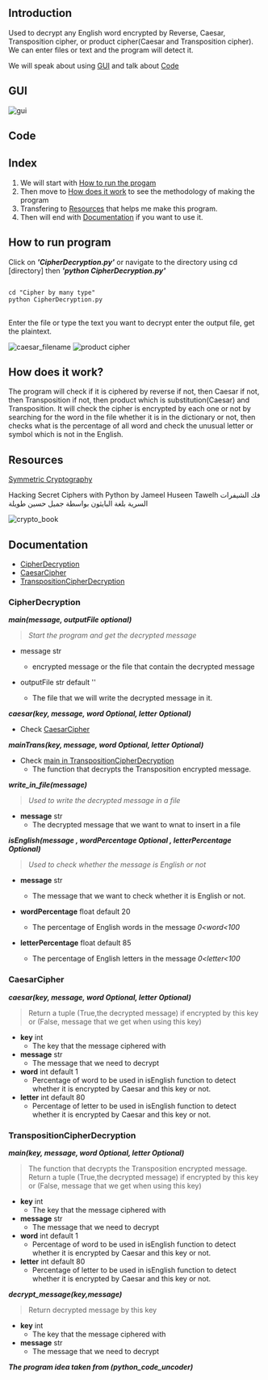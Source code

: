 ## Introduction
Used to decrypt any English word encrypted by Reverse, Caesar, Transposition cipher, or product cipher(Caesar and Transposition cipher).
We can enter files or text and the program will detect it.

We will speak about using [GUI](#GUI) and talk about [Code](#Code)

## GUI
![gui](Screenshots/gif.gif)

## Code
## Index    
  1. We will start with [How to run the progam](#How-to-run-program)
  2. Then move to [How does it work](#how-does-it-work?) to see the methodology of making the program
  3. Transfering to [Resources](#Resources) that helps me make this program.
  4. Then will end with [Documentation](#Documentation) if you want to use it.

## How to run program 
Click on ***'CipherDecryption.py'*** or navigate to the directory using cd [directory] then ***'python CipherDecryption.py'*** 

<pre>
<code >
cd "Cipher by many type"
python CipherDecryption.py
</code>
</pre>

Enter the file or type the text you want to decrypt enter the output file, get the plaintext.

![caesar_filename](Screenshots/caesar_filename.png)
![product cipher](Screenshots/product.png)

## How does it work?

The program will check if it is ciphered by reverse if not, then Caesar if not, then Transposition if not, then product which is substitution(Caesar) and Transposition.
It will check the cipher is encrypted by each one or not by searching for the word in the file whether it is in the dictionary or not, then checks what is the percentage of all word and check the unusual letter or symbol which is not in the English.

## Resources
[Symmetric Cryptography](https://www.coursera.org/learn/symmetric-crypto)

Hacking Secret Ciphers with Python by Jameel Huseen Tawelh
فك الشيفرات السرية بلغة البايثون بواسطة جميل حسين طويلة

![crypto_book](Screenshots/crypto_book.png)


## Documentation
   * [CipherDecryption](#CipherDecryption)
   * [CaesarCipher](#CaesarCipher)
   * [TranspositionCipherDecryption](#TranspositionCipherDecryption)
    
### CipherDecryption
***main(message, outputFile *optional*)***<br/> 
   > *Start the program and get the decrypted message*
     
   * message str
        - encrypted message or the file that contain the decrypted message
                
   * outputFile str default ''
        - The file that we will write the decrypted message in it.


***caesar(key, message, word *Optional*, letter *Optional*)***
* Check [CaesarCipher](#CaesarCipher)

***mainTrans(key, message, word *Optional*, letter *Optional*)***
* Check [main in TranspositionCipherDecryption](#TranspositionCipherDecryption)
    - The function that decrypts the Transposition encrypted message.

***write_in_file(message)***<br>
> *Used to write the decrypted message in a file*
* **message** str
    - The decrypted message that we want to wnat to insert in a file

***isEnglish(message , wordPercentage *Optional* , letterPercentage *Optional*)***<br>
> *Used to check whether the message is English or not*
- **message** str
    * The message that we want to check whether it is English or not.

- **wordPercentage** float default 20
    * The percentage of English words in the message *0<word<100*
            
- **letterPercentage** float default 85
    * The percentage of English letters in the message *0<letter<100*

### CaesarCipher
   ***caesar(key, message, word *Optional*, letter *Optional*)*** <br>
   > Return a tuple (True,the decrypted message) if encrypted by this key or (False, message that we get when using this key)

   * **key** int
        - The key that the message ciphered with
   * **message** str
        - The message that we need to decrypt
   * **word** int default 1 
        - Percentage of word to be used in isEnglish function to detect whether it is encrypted by Caesar and this key or not.
   * **letter** int default 80
        - Percentage of letter to be used in isEnglish function to detect whether it is encrypted by Caesar and this key or    not.

   ### TranspositionCipherDecryption
   ***main(key, message, word *Optional*, letter *Optional*)***<br>
   > The function that decrypts the Transposition encrypted message.<br>
    Return a tuple (True,the decrypted message) if encrypted by this key or (False, message that we get when using this key)

   * **key** int
        - The key that the message ciphered with
   * **message** str
        - The message that we need to decrypt
   * **word** int default 1 
        - Percentage of word to be used in isEnglish function to detect whether it is encrypted by Caesar and this key or not.
   * **letter** int default 80
        - Percentage of letter to be used in isEnglish function to detect whether it is encrypted by Caesar and this key or not.

   ***decrypt_message(key,message)***<br>
   > Return decrypted message by this key

   * **key** int
        - The key that the message ciphered with
   * **message** str
        - The message that we need to decrypt

___The program idea taken from (python_code_uncoder)___

